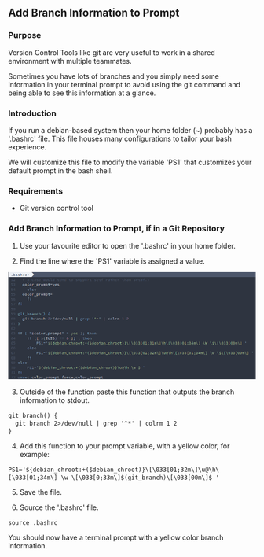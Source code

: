 ## Add Branch Information to Prompt

### Purpose
Version Control Tools like git are very useful 
to work in a shared environment with multiple teammates.

Sometimes you have lots of branches and you simply 
need some information in your terminal prompt to 
avoid using the git command and being able to 
see this information at a glance.

### Introduction
If you run a debian-based system then your home folder (~)
probably has a '.bashrc' file. This file houses many
configurations to tailor your bash experience.

We will customize this file to modify the variable 'PS1'
that customizes your default prompt in the bash shell.

### Requirements

- Git version control tool

### Add Branch Information to Prompt, if in a Git Repository

1. Use your favourite editor to open the '.bashrc' in your 
home folder.

2. Find the line where the 'PS1' variable is assigned a 
value.

![PS1 Location](https://raw.githubusercontent.com/joaonsantos/SmallTutorials/master/add_branch_to_terminal_prompt/imgs/ps1location.png)

3. Outside of the function paste this function that 
outputs the branch information to stdout.
```
git_branch() {
  git branch 2>/dev/null | grep '^*' | colrm 1 2
}
```

4. Add this function to your prompt variable, with a yellow color, for example:
```
PS1='${debian_chroot:+($debian_chroot)}\[\033[01;32m\]\u@\h\[\033[01;34m\] \w \[\033[0;33m\]$(git_branch)\[\033[00m\]$ '
```

5. Save the file.

6. Source the '.bashrc' file.
```
source .bashrc
```

You should now have a terminal prompt with a yellow color branch information.

